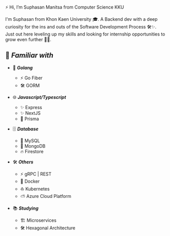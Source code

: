 ⚡️ Hi, I’m Suphasan Manitsa from Computer Science KKU

I'm Suphasan from Khon Kaen University 🎓. A Backend dev with a deep curiosity for the ins and outs of the Software Development Process 🛠️✨. Just out here leveling up my skills and looking for internship opportunities to grow even further 🚀🤝.

## 📑 _Familiar with_

- 🐹 **_Golang_**

  - ⚡ Go Fiber
  - 🛠️ GORM

- 🌐 **_Javascript/Typescript_**

  - ✨ Express
  - ✨ NextJS
  - 🌿 Prisma

- 🗄️ **_Database_**

  - 🐬 MySQL
  - 🍃 MongoDB
  - 🔥 Firestore

- 🛠️ **_Others_**

  - ⚡ gRPC | REST
  - 🐳 Docker
  - ⛵ Kubernetes
  - ⛅ Azure Cloud Platform

- 📚 **_Studying_**

  - 🏗️ Microservices
  - 🛠️ Hexagonal Architecture
